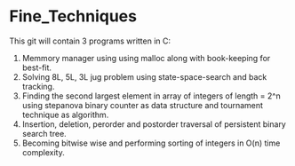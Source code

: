 # Fine_Techniques
This git will contain 3 programs written in C:
1) Memmory manager using using malloc along with book-keeping for best-fit.
2) Solving 8L, 5L, 3L jug problem using state-space-search and back tracking.
3) Finding the second largest element in array of integers of length = 2^n using stepanova binary counter as data structure and tournament technique as algorithm.
4) Insertion, deletion, perorder and postorder traversal of persistent binary search tree.
5) Becoming bitwise wise and performing sorting of integers in O(n) time complexity.
